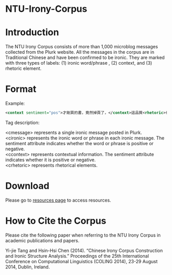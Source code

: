 # NTU-Irony-Corpus

# Introduction
The NTU Irony Corpus consists of more than 1,000 microblog messages collected from the Plurk website. All the messages in the corpus are in Traditional Chinese and have been confirmed to be ironic. They are marked with three types of labels: (1) ironic word/phrase , (2) context, and (3) rhetoric element.

# Format
Example:


```xml
<context sentiment="pos">才剛買的書，竟然掉頁了，</context>這品質<rhetoric>也太</rhetoric><ironic sentiment="neg">好</ ironic>了<rhetoric>吧</rhetoric>
```

Tag description:


\<cmessage\> represents a single ironic message posted in Plurk.  
\<cironic\> represents the ironic word or phrase in each ironic message. The sentiment attribute indicates whether the word or phrase is positive or negative.  
\<ccontext\> represents contextual information. The sentiment attribute indicates whether it is positive or negative.  
\<crhetoric\> represents rhetorical elements.  

# Download
Please go to [resources page](http://nlg.csie.ntu.edu.tw/nlpresource/irony_corpus/) to access resources.

# How to Cite the Corpus
Please cite the following paper when referring to the NTU Irony Corpus in academic publications and papers.

Yi-jie Tang and Hsin-Hsi Chen (2014). “Chinese Irony Corpus Construction and Ironic Structure Analysis.” Proceedings of the 25th International Conference on Computational Linguistics (COLING 2014), 23-29 August 2014, Dublin, Ireland.
